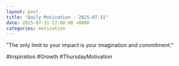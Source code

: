 ```yaml
---
layout: post
title: "Daily Motivation - 2025-07-31"
date: 2025-07-31 12:00:00 +0000
categories: motivation
---
```


"The only limit to your impact is your imagination and commitment."

#Inspiration #Growth #ThursdayMotivation
